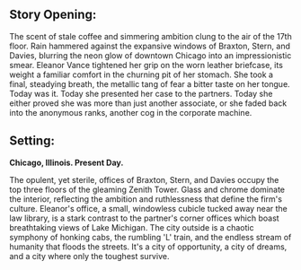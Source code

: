 ## Story Opening:

The scent of stale coffee and simmering ambition clung to the air of the 17th floor. Rain hammered against the expansive windows of Braxton, Stern, and Davies, blurring the neon glow of downtown Chicago into an impressionistic smear. Eleanor Vance tightened her grip on the worn leather briefcase, its weight a familiar comfort in the churning pit of her stomach. She took a final, steadying breath, the metallic tang of fear a bitter taste on her tongue. Today was it. Today she presented her case to the partners. Today she either proved she was more than just another associate, or she faded back into the anonymous ranks, another cog in the corporate machine.

## Setting:

**Chicago, Illinois. Present Day.**

The opulent, yet sterile, offices of Braxton, Stern, and Davies occupy the top three floors of the gleaming Zenith Tower. Glass and chrome dominate the interior, reflecting the ambition and ruthlessness that define the firm's culture. Eleanor's office, a small, windowless cubicle tucked away near the law library, is a stark contrast to the partner's corner offices which boast breathtaking views of Lake Michigan. The city outside is a chaotic symphony of honking cabs, the rumbling 'L' train, and the endless stream of humanity that floods the streets. It's a city of opportunity, a city of dreams, and a city where only the toughest survive.
